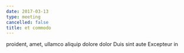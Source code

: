 ```yaml
---
date: 2017-03-13
type: meeting
cancelled: false
title: et commodo
---
```

proident, amet, ullamco aliquip dolore dolor Duis sint aute Excepteur in